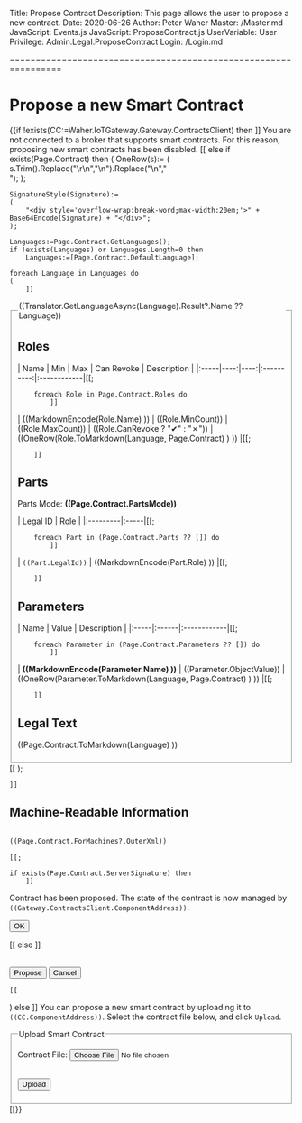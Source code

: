 ﻿Title: Propose Contract
Description: This page allows the user to propose a new contract.
Date: 2020-06-26
Author: Peter Waher
Master: /Master.md
JavaScript: Events.js
JavaScript: ProposeContract.js
UserVariable: User
Privilege: Admin.Legal.ProposeContract
Login: /Login.md

================================================================

Propose a new Smart Contract
===============================

{{if !exists(CC:=Waher.IoTGateway.Gateway.ContractsClient) then ]]
You are not connected to a broker that supports smart contracts. For this reason, proposing new smart contracts has been disabled.
[[ else if exists(Page.Contract) then
(
	OneRow(s):=
	(
		s.Trim().Replace("\r\n","\n").Replace("\n","<br/>");
	);

	SignatureStyle(Signature):=
	(
		"<div style='overflow-wrap:break-word;max-width:20em;'>" + Base64Encode(Signature) + "</div>";
	);

	Languages:=Page.Contract.GetLanguages();
	if !exists(Languages) or Languages.Length=0 then
		Languages:=[Page.Contract.DefaultLanguage];

	foreach Language in Languages do
	(
		]]

<fieldset>
<legend>((Translator.GetLanguageAsync(Language).Result?.Name ?? Language))</legend>

Roles
----------

| Name | Min | Max | Can Revoke | Description |
|:-----|----:|----:|:----------:|:------------|[[;

		foreach Role in Page.Contract.Roles do
			]]
| ((MarkdownEncode(Role.Name) )) | ((Role.MinCount)) | ((Role.MaxCount)) | ((Role.CanRevoke ? "✔" : "✗")) | ((OneRow(Role.ToMarkdown(Language, Page.Contract) ) )) |[[;

		]]

Parts
----------

Parts Mode: **((Page.Contract.PartsMode))**

| Legal ID | Role |
|:---------|:-----|[[;

		foreach Part in (Page.Contract.Parts ?? []) do
			]]
| `((Part.LegalId))` | ((MarkdownEncode(Part.Role) )) |[[;

		]]

Parameters
-----------

| Name | Value | Description |
|:-----|:------|:------------|[[;

		foreach Parameter in (Page.Contract.Parameters ?? []) do
			]]
| **((MarkdownEncode(Parameter.Name) ))** | ((Parameter.ObjectValue)) | ((OneRow(Parameter.ToMarkdown(Language, Page.Contract) ) )) |[[;

		]]

Legal Text
-------------

((Page.Contract.ToMarkdown(Language) ))

</fieldset>
[[
	);

	]]

Machine-Readable Information
-------------------------------

```xml

((Page.Contract.ForMachines?.OuterXml))

```

	[[;

	if exists(Page.Contract.ServerSignature) then
		]]

Contract has been proposed. The state of the contract is now managed by `((Gateway.ContractsClient.ComponentAddress))`.

<button type="button" class="posButton" onclick='window.close()' title="Close window">OK</button>

[[
	else
		]]

<br/>
<button type="button" class="posButton" onclick='ProposeContract()' title="Propose Contract File">Propose</button>
<button type="button" class="negButton" onclick='CancelContract()' title="Cancel Contract File">Cancel</button>

	[[
)
else ]]
You can propose a new smart contract by uploading it to `((CC.ComponentAddress))`. Select the contract file below, and click `Upload`.

<fieldset>
<legend>Upload Smart Contract</legend>
<form action="ProposeContract" method="POST">

<p>
<label for="ContractFile">Contract File:</label>  
<input id="ContractFile" name="ContractFile" type="file" title="Contract File to upload." accept="application/xml"/>
</p>

<br/>
<button type="button" class="posButton" onclick='UploadContract()' title="Upload Contract File">Upload</button>

</form>
</fieldset>
[[}}
